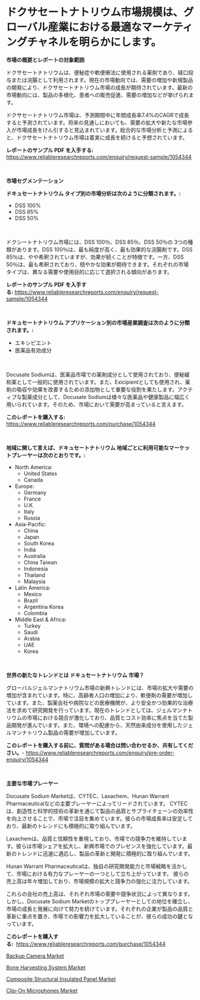 <p><h1>ドクサセートナトリウム市場規模は、グローバル産業における最適なマーケティングチャネルを明らかにします。</h1></p><p><strong>市場の概要とレポートの対象範囲</strong></p>
<p><p>ドクサセートナトリウムは、便秘症や軟便療法に使用される薬剤であり、経口投与または浣腸として利用されます。現在の市場動向では、需要の増加や新規製品の開発により、ドクサセートナトリウム市場の成長が期待されています。最新の市場動向には、製品の多様化、患者への販売促進、需要の増加などが挙げられます。</p><p>ドクサセートナトリウム市場は、予測期間中に年間成長率7.4%のCAGRで成長すると予測されています。将来の見通しにおいても、需要の拡大や新たな市場参入が市場成長をけん引すると見込まれています。総合的な市場分析と予測によると、ドクサセートナトリウム市場は着実に成長を続けると予想されています。</p></p>
<p><strong>レポートのサンプル PDF を入手する:</strong> <a href="https://www.reliableresearchreports.com/enquiry/request-sample/1054344">https://www.reliableresearchreports.com/enquiry/request-sample/1054344</a></p>
<p>&nbsp;</p>
<p><strong>市場セグメンテーション</strong></p>
<p><strong>ドキュセートナトリウム タイプ別の市場分析は次のように分類されます。:</strong></p>
<p><ul><li>DSS 100%</li><li>DSS 85%</li><li>DSS 50%</li></ul></p>
<p>&nbsp;</p>
<p><p>ドクシートナトリウム市場には、DSS 100％、DSS 85％、DSS 50％の 3つの種類があります。DSS 100％は、最も純度が高く、最も効果的な浣腸剤です。DSS 85％は、やや希釈されていますが、効果が続くことが特徴です。一方、DSS 50％は、最も希釈されており、穏やかな効果が期待できます。それぞれの市場タイプは、異なる需要や使用目的に応じて選択される傾向があります。</p></p>
<p><strong>レポートのサンプル PDF を入手する:</strong>&nbsp;<a href="https://www.reliableresearchreports.com/enquiry/request-sample/1054344">https://www.reliableresearchreports.com/enquiry/request-sample/1054344</a></p>
<p>&nbsp;</p>
<p><strong> ドキュセートナトリウム アプリケーション別の市場産業調査は次のように分類されます。:</strong></p>
<p><ul><li>エキシピエント</li><li>医薬品有効成分</li></ul></p>
<p>&nbsp;</p>
<p><p>Docusate Sodiumは、医薬品市場での薬剤成分として使用されており、便秘緩和薬として一般的に使用されています。また、Exicipientとしても使用され、薬剤の吸収や効果を改善するための添加物として重要な役割を果たします。アクティブな製薬成分として、Docusate Sodiumは様々な医薬品や健康製品に幅広く用いられています。そのため、市場において需要が高まっていると言えます。</p></p>
<p><strong>このレポートを購入する:</strong>&nbsp; <a href="https://www.reliableresearchreports.com/purchase/1054344">https://www.reliableresearchreports.com/purchase/1054344</a></p>
<p>&nbsp;</p>
<p><strong>地域に関して言えば、ドキュセートナトリウム 地域ごとに利用可能なマーケットプレーヤーは次のとおりです。:</strong></p>
<p><ul>
    <li>
        North America:
        <ul>
            <li>United States</li>
            <li>Canada</li>
        </ul>
    </li>
    <li>
        Europe:
        <ul>
            <li>Germany</li>
            <li>France</li>
            <li>U.K.</li>
            <li>Italy</li>
            <li>Russia</li>
        </ul>
    </li>
    <li>
        Asia-Pacific:
        <ul>
            <li>China</li>
            <li>Japan</li>
            <li>South Korea</li>
            <li>India</li>
            <li>Australia</li>
            <li>China Taiwan</li>
            <li>Indonesia</li>
            <li>Thailand</li>
            <li>Malaysia</li>
        </ul>
    </li>
    <li>
        Latin America:
        <ul>
            <li>Mexico</li>
            <li>Brazil</li>
            <li>Argentina Korea</li>
            <li>Colombia</li>
        </ul>
    </li>
    <li>
        Middle East & Africa:
        <ul>
            <li>Turkey</li>
            <li>Saudi</li>
            <li>Arabia</li>
            <li>UAE</li>
            <li>Korea</li>
        </ul>
    </li>
    </ul></p>
<p>&nbsp;</p>
<p><strong>世界の新たなトレンドとは ドキュセートナトリウム 市場？</strong></p>
<p><p>グローバルジェルマンナトリウム市場の新興トレンドには、市場の拡大や需要の増加が含まれています。特に、高齢者人口の増加により、軟便剤の需要が増加しています。また、製薬会社や病院などの医療機関が、より安全かつ効果的な治療法を求めて研究開発を行っています。現在のトレンドとしては、ジェルマンナトリウムの市場における競合が激化しており、品質とコスト効率に焦点を当てた製品開発が進んでいます。また、環境への配慮から、天然由来成分を使用したジェルマンナトリウム製品の需要が増加しています。</p></p>
<p><strong>このレポートを購入する前に、質問がある場合は問い合わせるか、共有してください。</strong>- <a href="https://www.reliableresearchreports.com/enquiry/pre-order-enquiry/1054344">https://www.reliableresearchreports.com/enquiry/pre-order-enquiry/1054344</a></p>
<p>&nbsp;</p>
<p><strong>主要な市場プレーヤー</strong></p>
<p><p>Docusate Sodium Marketは、CYTEC、Laxachem、Hunan Warrant Pharmaceuticalなどの主要プレーヤーによってリードされています。 CYTECは、創造性と科学的技術の革新を通じて製品の品質とサプライチェーンの効率性を向上させることで、市場で注目を集めています。彼らの市場成長率は安定しており、最新のトレンドにも積極的に取り組んでいます。</p><p>Laxachemは、品質と信頼性を重視しており、市場での競争力を維持しています。彼らは市場シェアを拡大し、新興市場でのプレゼンスを強化しています。最新のトレンドに迅速に適応し、製品の革新と開発に積極的に取り組んでいます。</p><p>Hunan Warrant Pharmaceuticalは、独自の研究開発能力と市場戦略を活かして、市場における有力なプレーヤーの一つとして立ち上がっています。 彼らの売上高は年々増加しており、市場規模の拡大と競争力の強化に注力しています。</p><p>これらの会社の売上高は、それぞれ市場の需要や競争状況によって異なります。しかし、Docusate Sodium Marketのトッププレーヤーとしての地位を確立し、市場の成長と発展に向けて努力を続けています。それぞれの企業が製品の品質と革新に重点を置き、市場での影響力を拡大していることが、彼らの成功の鍵となっています。</p></p>
<p><strong>このレポートを購入する:</strong>&nbsp;&nbsp;<a href="https://www.reliableresearchreports.com/purchase/1054344">https://www.reliableresearchreports.com/purchase/1054344</a></p>
<p><p><a href="https://github.com/Sherrillcrooksxa8i18ucf2m/Market-Research-Report-List-1/blob/main/backup-camera-market.md">Backup Camera Market</a></p><p><a href="https://view.publitas.com/reportprime-1/bone-harvesting-system-market-size-growth-outlook-from-2023-to-2030-projecting-at-markets-trends-analysis-by-application-regional-outlook-and-revenue/">Bone Harvesting System Market</a></p><p><a href="https://view.publitas.com/reportprime-1/global-composite-structural-insulated-panel-market-by-types-applications-and-major-players-with-regional-growth-rate-analysis-and-development-situation-from-2023-to-2030/">Composite Structural Insulated Panel Market</a></p><p><a href="https://lydian-appliance-61d.notion.site/Clip-On-Microphones-Market-with-the-goal-of-estimating-the-market-size-and-future-growth-potential-o-5c767a1add164e04bc261ceae89d7095">Clip-On Microphones Market</a></p></p>